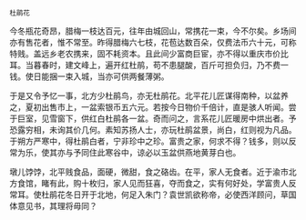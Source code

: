     杜鹃花 

   今冬瓶花奇昂，腊梅一枝达百元，往年由城回山，常携花一束，今不尔矣。乡场间亦有售花者，惟不常至。昨得腊梅六七枝，花苞达数百朵，仅费法币六十元，可称特贱。盖远乡老农携来，固不耗资本。且此间少富商巨宦，亦不得以重庆市价比耳。当暮春时，建文峰上，遍开红杜鹃，苟不患腿酸，百斤可担负归，乃不费一钱。使日能捆一束入城，当亦可供两餐薄粥。

   于是又令予忆一事，北方少杜鹃鸟，亦无杜鹃花。北平花儿匠谋得南种，以盆养之，夏初出售市上，一盆索银币五六元。若按今日物价千倍计，直是骇人听闻。尝于巨室，见雪窗下，供红白杜鹃各一盆。奇而问之，言系花儿匠暖房中烘出者。予恐露穷相，未询其价几何。素知苏扬人士，亦玩杜鹃盆景，尚白，红则视为凡品。于朔方严寒中，得杜鹃白者，宁非珍中之珍。富贵之家，何求不得？钱多，则以反常为乐，使其亦与予同住此寒谷中，谅必以玉盆供燕地黄芽白也。

   墩儿饽饽，北平贱食品，面硬，微甜，食之硌齿。在平，家人无食者。近于渝市北方食馆，睹有此，购十枚归，家人见而狂喜，夺而食之，实有何好处，学富贵人反常耳。使杜鹃花冬日开于北地，何足入朱门？袁世凯欲称帝，必使西洋顾问，草国体意见书，其理将毋同？

